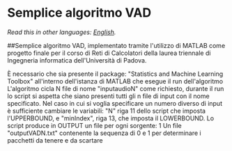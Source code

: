 # **Semplice algoritmo VAD**

*Read this in other languages: [English](README.en.md).*

##Semplice algoritmo VAD, implementato tramite l'utilizzo di MATLAB come progetto finale per il corso di Reti di Calcolatori della laurea triennale di Ingegneria informatica dell'Università di Padova.

È necessario che sia presente il package: "Statistics and Machine Learning Toolbox" all'interno dell'istanza di MATLAB che esegue il run dell'algoritmo
L'algoritmo cicla N file di nome "inputaudioN" come richiesto,
durante il run lo script si aspetta che siano presenti tutti gli n file di input con il nome specificato.
Nel caso in cui si voglia specificare un numero diverso di input è sufficiente cambiare le variabili: "N" riga 11 dello script che imposta l'UPPERBOUND,
e "minIndex", riga 13, che imposta il LOWERBOUND.
Lo script produce in OUTPUT un file per ogni sorgente: 
1  Un file "outputVADN.txt" contenente la sequenza di 0 e 1 per determinare i pacchetti da tenere e da scartare
